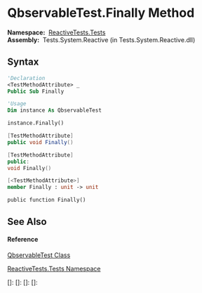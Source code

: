 # QbservableTest.Finally Method

**Namespace:**  [ReactiveTests.Tests](ReactiveTests.Tests\ReactiveTests.Tests.md)  
**Assembly:**  Tests.System.Reactive (in Tests.System.Reactive.dll)

## Syntax

```vb
'Declaration
<TestMethodAttribute> _
Public Sub Finally
```

```vb
'Usage
Dim instance As QbservableTest

instance.Finally()
```

```csharp
[TestMethodAttribute]
public void Finally()
```

```c++
[TestMethodAttribute]
public:
void Finally()
```

```fsharp
[<TestMethodAttribute>]
member Finally : unit -> unit 
```

```jscript
public function Finally()
```

## See Also

#### Reference

[QbservableTest Class](QbservableTest\QbservableTest.md)

[ReactiveTests.Tests Namespace](ReactiveTests.Tests\ReactiveTests.Tests.md)

[]: 
[]: 
[]: 
[]: 